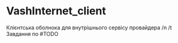 # VashInternet_client
Клієнтська оболнока для внутрішнього сервісу провайдера
/n /t Завдання по #TODO
